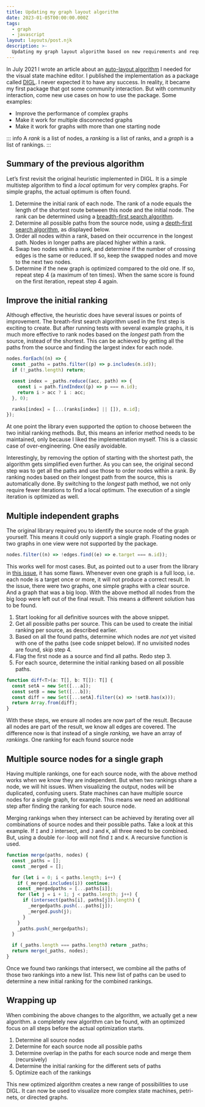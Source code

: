 ```yaml
---
title: Updating my graph layout algorithm
date: 2023-01-05T00:00:00.000Z
tags:
  - graph
  - javascript
layout: layouts/post.njk
description: >-
  Updating my graph layout algorithm based on new requirements and requests from the community
---
```


In July 2021 I wrote an article about an [auto-layout algorithm](/writing/auto-graph-layout-algorithm) I needed for the visual state machine editor. I published the implementation as a package called [DIGL](https://github.com/vycke/digl). I never expected it to have any success. In reality, it became my first package that got some community interaction. But with community interaction, come new use cases on how to use the package. Some examples:

- Improve the performance of complex graphs
- Make it work for multiple disconnected graphs
- Make it work for graphs with more than one starting node

::: info
A _rank_ is a list of nodes, a _ranking_ is a list of ranks, and a _graph_ is a list of rankings.
:::

## Summary of the previous algorithm

Let’s first revisit the original heuristic implemented in DIGL. It is a simple multistep algorithm to find a _local_ optimum for very complex graphs. For simple graphs, the actual optimum is often found.

1. Determine the initial rank of each node. The rank of a node equals the length of the shortest route between this node and the initial node. The rank can be determined using a [breadth-first search algorithm](https://en.wikipedia.org/wiki/Breadth-first_search).
2. Determine all possible paths from the source node, using a [depth-first search algorithm](https://en.wikipedia.org/wiki/Depth-first_search), as displayed below.
3. Order all nodes within a rank, based on their occurrence in the longest path. Nodes in longer paths are placed higher within a rank.
4. Swap two nodes within a rank, and determine if the number of crossing edges is the same or reduced. If so, keep the swapped nodes and move to the next two nodes.
5. Determine if the new graph is optimized compared to the old one. If so, repeat step 4 (a maximum of ten times). When the same score is found on the first iteration, repeat step 4 again.

## Improve the initial ranking

Although effective, the heuristic does have several issues or points of improvement. The breath-first search algorithm used in the first step is exciting to create. But after running tests with several example graphs, it is much more effective to rank nodes based on the _longest_ path from the source, instead of the shortest. This can be achieved by getting all the paths from the source and finding the largest index for each node.

```ts
nodes.forEach((n) => {
  const _paths = paths.filter((p) => p.includes(n.id));
  if (!_paths.length) return;

  const index = _paths.reduce((acc, path) => {
    const i = path.findIndex((p) => p === n.id);
    return i > acc ? i : acc;
  }, 0);

  ranks[index] = [...(ranks[index] || []), n.id];
});
```

At one point the library even supported the option to choose between the two initial ranking methods. But, this means an inferior method needs to be maintained, only because I liked the implementation myself. This is a classic case of over-engineering. One easily avoidable.

Interestingly, by removing the option of starting with the shortest path, the algorithm gets simplified even further. As you can see, the original second step was to get all the paths and use those to order nodes within a rank. By ranking nodes based on their longest path from the source, this is automatically done. By switching to the _longest_ path method, we not only require fewer iterations to find a local optimum. The execution of a single iteration is optimized as well.

## Multiple independent graphs

The original library required you to identify the source node of the graph yourself. This means it could only support a single graph. Floating nodes or two graphs in one view were not supported by the package.

```ts
nodes.filter((n) => !edges.find((e) => e.target === n.id));
```

This works well for most cases. But, as pointed out to a user from the library in [this issue](https://github.com/vycke/digl/issues/21), it has some flaws. Whenever even one graph is a full loop, i.e. each node is a target once or more, it will not produce a correct result. In the issue, there were two graphs, one simple graphs with a clear source. And a graph that was a big loop. With the above method all nodes from the big loop were left out of the final result. This means a different solution has to be found.

1. Start looking for all definitive sources with the above snippet.
2. Get all possible paths per source. This can be used to create the initial ranking per source, as described earlier.
3. Based on all the found paths, determine which nodes are _not_ yet visited with one of the paths (see code snippet below). If no unvisited nodes are found, skip step 4.
4. Flag the first node as a source and find all paths. Redo step 3.
5. For each source, determine the initial ranking based on all possible paths.

```ts
function diff<T>(a: T[], b: T[]): T[] {
  const setA = new Set([...a]);
  const setB = new Set([...b]);
  const diff = new Set([...setA].filter((x) => !setB.has(x)));
  return Array.from(diff);
}
```

With these steps, we ensure all nodes are now part of the result. Because all nodes are part of the result, we know all edges are covered. The difference now is that instead of a single _ranking_, we have an array of _rankings_. One ranking for each found source node

## Multiple source nodes for a single graph

Having multiple rankings, one for each source node, with the above method works when we know they are independent. But when two rankings share a node, we will hit issues. When visualizing the output, nodes will be duplicated, confusing users. State machines can have multiple source nodes for a single graph, for example. This means we need an additional step after finding the ranking for each source node.

Merging rankings when they intersect can be achieved by iterating over all combinations of source nodes and their possible paths. Take a look at this example. If `I` and `J` intersect, and `J` and `K`, all three need to be combined. But, using a double `for-`loop will not find `I` and `K`. A recursive function is used.

```ts
function merge(paths, nodes) {
  const _paths = [];
  const _merged = [];

  for (let i = 0; i < paths.length; i++) {
    if (_merged.includes(i)) continue;
    const _mergedpaths = [...paths[i]];
    for (let j = i + 1; j < paths.length; j++) {
      if (intersect(paths[i], paths[j]).length) {
        _mergedpaths.push(...paths[j]);
        _merged.push(j);
      }
    }
    _paths.push(_mergedpaths);
  }

  if (_paths.length === paths.length) return _paths;
  return merge(_paths, nodes);
}
```

Once we found two rankings that intersect, we combine all the paths of those two rankings into a new list. This new list of paths can be used to determine a new initial ranking for the combined rankings.

## Wrapping up

When combining the above changes to the algorithm, we actually get a new algorithm. a completely new algorithm can be found, with an optimized focus on all steps before the actual optimization starts.

1. Determine all source nodes
2. Determine for each source node all possible paths
3. Determine overlap in the paths for each source node and merge them (recursively)
4. Determine the initial ranking for the different sets of paths
5. Optimize each of the rankings

This new optimized algorithm creates a new range of possibilities to use DIGL. It can now be used to visualize more complex state machines, petri-nets, or directed graphs.
